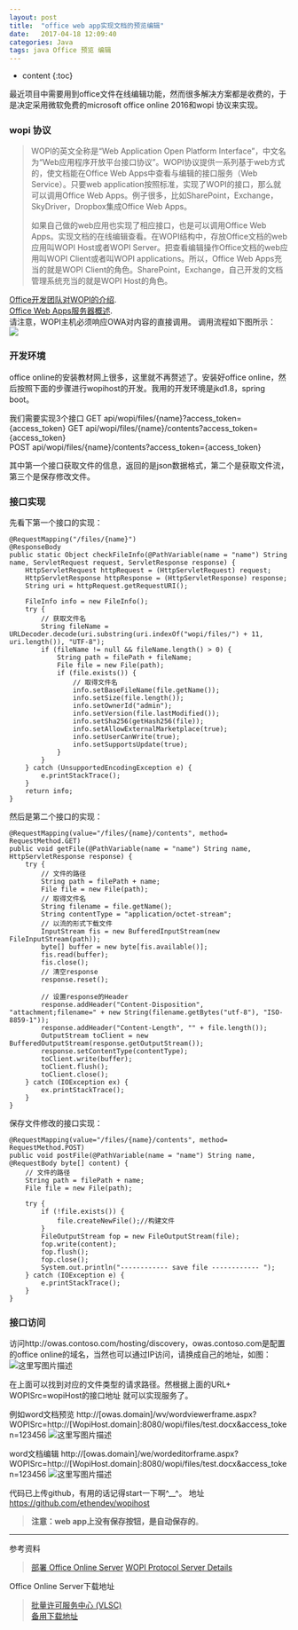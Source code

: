 ```yaml
---
layout: post
title:  "office web app实现文档的预览编辑"
date:   2017-04-18 12:09:40
categories: Java
tags: java Office 预览 编辑
---
```


* content
{:toc}

最近项目中需要用到office文件在线编辑功能，然而很多解决方案都是收费的，于是决定采用微软免费的microsoft office online 2016和wopi 协议来实现。




### wopi 协议
>   WOPI的英文全称是“Web Application Open Platform Interface”，中文名为“Web应用程序开放平台接口协议”。WOPI协议提供一系列基于web方式的，使文档能在Office Web Apps中查看与编辑的接口服务（Web Service）。只要web application按照标准，实现了WOPI的接口，那么就可以调用Office Web Apps。例子很多，比如SharePoint，Exchange，SkyDriver，Dropbox集成Office Web Apps。  
> 
> 如果自己做的web应用也实现了相应接口，也是可以调用Office Web Apps。实现文档的在线编辑查看。在WOPI结构中，存放Office文档的web应用叫WOPI Host或者WOPI Server。把查看编辑操作Office文档的web应用叫WOPI Client或者叫WOPI applications。所以，Office Web Apps充当的就是WOPI Client的角色。SharePoint，Exchange，自己开发的文档管理系统充当的就是WOPI Host的角色。
> 

[Office开发团队对WOPI的介绍](http://blogs.msdn.com/b/officedevdocs/archive/2013/03/21/introducing-wopi.aspx).  
[Office Web Apps服务器概述](http://technet.microsoft.com/en-us/library/jj219437.aspx).  
请注意，WOPI主机必须响应OWA对内容的直接调用。 调用流程如下图所示：  
![](https://msdnshared.blob.core.windows.net/media/MSDNBlogsFS/prod.evol.blogs.msdn.com/CommunityServer.Blogs.Components.WeblogFiles/00/00/00/92/50/metablogapi/7128.Intro_WOPI_5C7408B7.jpg)



### 开发环境
office online的安装教材网上很多，这里就不再赘述了。安装好office online，然后按照下面的步骤进行wopihost的开发。我用的开发环境是jkd1.8，spring boot。

我们需要实现3个接口
GET    api/wopi/files/{name}?access_token={access_token}
GET    api/wopi/files/{name}/contents?access_token={access_token}     
POST  api/wopi/files/{name}/contents?access_token={access_token}

其中第一个接口获取文件的信息，返回的是json数据格式，第二个是获取文件流，第三个是保存修改文件。


### 接口实现
先看下第一个接口的实现：
```
@RequestMapping("/files/{name}")
@ResponseBody
public static Object checkFileInfo(@PathVariable(name = "name") String name, ServletRequest request, ServletResponse response) {
    HttpServletRequest httpRequest = (HttpServletRequest) request;
    HttpServletResponse httpResponse = (HttpServletResponse) response;
    String uri = httpRequest.getRequestURI();

    FileInfo info = new FileInfo();
    try {
        // 获取文件名
        String fileName = URLDecoder.decode(uri.substring(uri.indexOf("wopi/files/") + 11, uri.length()), "UTF-8");
        if (fileName != null && fileName.length() > 0) {
            String path = filePath + fileName;
            File file = new File(path);
            if (file.exists()) {
                // 取得文件名
                info.setBaseFileName(file.getName());
                info.setSize(file.length());
                info.setOwnerId("admin");
                info.setVersion(file.lastModified());
                info.setSha256(getHash256(file));
                info.setAllowExternalMarketplace(true);
                info.setUserCanWrite(true);
                info.setSupportsUpdate(true);
            }
        }
    } catch (UnsupportedEncodingException e) {
        e.printStackTrace();
    }
    return info;
}
```



然后是第二个接口的实现：

```
@RequestMapping(value="/files/{name}/contents", method= RequestMethod.GET)
public void getFile(@PathVariable(name = "name") String name, HttpServletResponse response) {
    try {
        // 文件的路径
        String path = filePath + name;
        File file = new File(path);
        // 取得文件名
        String filename = file.getName();
        String contentType = "application/octet-stream";
        // 以流的形式下载文件
        InputStream fis = new BufferedInputStream(new FileInputStream(path));
        byte[] buffer = new byte[fis.available()];
        fis.read(buffer);
        fis.close();
        // 清空response
        response.reset();

        // 设置response的Header
        response.addHeader("Content-Disposition", "attachment;filename=" + new String(filename.getBytes("utf-8"), "ISO-8859-1"));
        response.addHeader("Content-Length", "" + file.length());
        OutputStream toClient = new BufferedOutputStream(response.getOutputStream());
        response.setContentType(contentType);
        toClient.write(buffer);
        toClient.flush();
        toClient.close();
    } catch (IOException ex) {
        ex.printStackTrace();
    }
}    
```

保存文件修改的接口实现：

```
@RequestMapping(value="/files/{name}/contents", method= RequestMethod.POST)
public void postFile(@PathVariable(name = "name") String name, @RequestBody byte[] content) {
    // 文件的路径
    String path = filePath + name;
    File file = new File(path);

    try {
        if (!file.exists()) {
            file.createNewFile();//构建文件
        }
        FileOutputStream fop = new FileOutputStream(file);
        fop.write(content);
        fop.flush();
        fop.close();
        System.out.println("------------ save file ------------ ");
    } catch (IOException e) {
        e.printStackTrace();
    }
}
```




### 接口访问

访问http://owas.contoso.com/hosting/discovery，owas.contoso.com是配置的office online的域名，当然也可以通过IP访问，请换成自己的地址，如图：
![这里写图片描述](http://img.blog.csdn.net/20170418114309314?watermark/2/text/aHR0cDovL2Jsb2cuY3Nkbi5uZXQveXVmZWl5YW5saXU=/font/5a6L5L2T/fontsize/400/fill/I0JBQkFCMA==/dissolve/70/gravity/SouthEast)

在上面可以找到对应的文件类型的请求路径。然根据上面的URL+ WOPISrc=wopiHost的接口地址
就可以实现服务了。

例如word文档预览
http://[owas.domain]/wv/wordviewerframe.aspx?WOPISrc=http://[WopiHost.domain]:8080/wopi/files/test.docx&access_token=123456
![这里写图片描述](http://img.blog.csdn.net/20170418172425910?watermark/2/text/aHR0cDovL2Jsb2cuY3Nkbi5uZXQveXVmZWl5YW5saXU=/font/5a6L5L2T/fontsize/400/fill/I0JBQkFCMA==/dissolve/70/gravity/SouthEast)


word文档编辑
http://[owas.domain]/we/wordeditorframe.aspx?WOPISrc=http://[WopiHost.domain]:8080/wopi/files/test.docx&access_token=123456
![这里写图片描述](http://img.blog.csdn.net/20170418172534332?watermark/2/text/aHR0cDovL2Jsb2cuY3Nkbi5uZXQveXVmZWl5YW5saXU=/font/5a6L5L2T/fontsize/400/fill/I0JBQkFCMA==/dissolve/70/gravity/SouthEast)



代码已上传github，有用的话记得start一下啊^__^。
地址 https://github.com/ethendev/wopihost



> **注意：**web app上没有保存按钮，是自动保存的****。

---------
参考资料
>[部署 Office Online Server](https://msdn.microsoft.com/library/jj219455(v=office.16).aspx)  
>[WOPI Protocol Server Details](https://msdn.microsoft.com/en-us/library/hh643135(v=office.12).aspx)
>

Office Online Server下载地址
>[批量许可服务中心 (VLSC)](https://www.microsoft.com/Licensing/servicecenter/default.aspx)  
[备用下载地址](http://www.0daydown.com/10/630107.html)
>